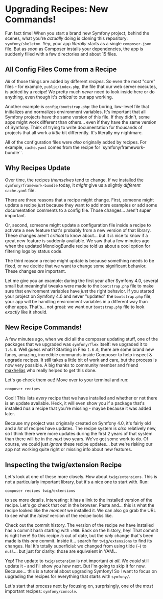 # Upgrading Recipes: New Commands!

Fun fact time! When you start a brand new Symfony project, behind the scenes, what
you're *actually* doing is cloning this repository: `symfony/skeleton`. Yep,
your app *literally* starts as a single `composer.json` file. But as *soon* as
Composer installs your dependencies, the app is suddenly filled with a few
directories and about 15 files.

## All Config Files Come from a Recipe

*All* of those things are added by different *recipes*. So even the most "core"
files - for example, `public/index.php`, the file that our web server executes,
is added by a recipe! We pretty much *never* need to look inside here or do anything,
even though it's *critical* to our app working.

Another example is `config/bootstrap.php`: the boring, low-level file that
initializes and normalizes environment variables. It's important that all Symfony
projects have the same version of this file. If they didn't, some apps might work
different than others... even if they have the same version of Symfony. Think of
trying to write documentation for thousands of projects that all work a *little*
bit differently. It's literally my nightmare.

All of the configuration files were *also* originally added by recipes. For example,
`cache.yaml` comes from the recipe for `symfony/framework-bundle``.

## Why Recipes Update

Over time, the recipes *themselves* tend to change. If we installed the
`symfony/framework-bundle` today, it *might* give us a slightly *different*
`cache.yaml` file.

There are three reasons that a recipe might change. First, someone might update
a recipe *just* because they want to add more examples or add some documentation
comments to a config file. Those changes... aren't super important.

Or, second, someone might update a configuration file inside a recipe to activate
a new feature that's probably from a new version of that library. These
changes aren't *critical* to know about... but it *is* nice to know if a great new
feature is suddenly available. We saw that a few minutes ago when the updated
MonologBundle recipe told us about a cool option for filtering logs by status code.

The third reason a recipe might update is because something needs to be fixed,
or we decide that we want to change some significant behavior. These changes
*are* important.

Let me give you an example: during the first year after Symfony 4.0, several small
but meaningful tweaks were made to the `bootstrap.php` file to make sure that
environment variables have *just* the right behavior. If you started your project
on Symfony 4.0 and never "updated" the `bootstrap.php` file, your app will be
handling environment variables in a different way than other apps. That's... not
great: we want our `bootstrap.php` file to look *exactly* like it should.

## New Recipe Commands!

A few minutes ago, when we did all the composer updating stuff, one of the packages
that we upgraded was `symfony/flex` itself: we upgraded it to `1.6.0`. Well guess
what?! Starting in Flex `1.6.0`, there are some brand new fancy, amazing, incredible
commands inside Composer to help inspect & upgrade recipes. It still takes a
little bit of work and care, but the process is now very possible. A big thanks to
community member and friend [maxhelias](https://github.com/maxhelias) who really
helped to get this done.

Let's go check them out! Move over to your terminal and run:

```terminal
composer recipes
```

Cool! This lists *every* recipe that we have installed and whether or not there is
an update available. Heck, it will even show you if a package that's installed
*has* a recipe that you're missing - maybe because it was added later.

Because my project was originally created on Symfony 4.0, it's fairly old and a
*lot* of recipes have updates. The recipe system is *also* relatively new, so I
think there were more updates during the first 2 years of that system than there
will be in the *next* two years. We've got some work to do. Of course, we could
just *ignore* these recipe updates... but we're risking our app not working quite
right or missing info about new features.

## Inspecting the twig/extension Recipe

Let's look at one of these more closely. How about `twig/extensions`. This is not
a particularly important library, but it's a nice one to start with. Run:

```terminal
composer recipes twig/extensions
```

to see more details. Interesting: it has a link to the installed version of the
recipe. Let's go check that out in the browser. Paste and... this is what the
recipe looked like the *moment* we installed it. We can also go grab the URL to
see what the *latest* version of the recipe looks like.

Check out the commit history. The version of the recipe *we* have installed has
a commit hash starting with `c986`. Back on the history, hey! That commit is
right here! So this recipe *is* out of date, but the *only* change that's been
made is this *one* commit. Inside it... search for `twig/extensions` to find
its changes. Ha! It's totally superficial: we changed from using tilde (`~`)
to `null`... but just for clarity: those are equivalent in YAML.

Yep! The update to `twig/extension` is not important *at all*. We *could* still
update it - and I'll show you how next. But I'm going to skip it for now. Because...
this is a tutorial about upgrading Symfony! So I want to focus on upgrading the
recipes for everything that starts with `symfony/`.

Let's start that process next by focusing on, surprisingly, one of the *most*
important recipes: `symfony/console`.
